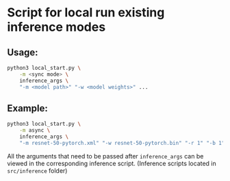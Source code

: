 # Script for local run existing inference modes

## Usage:
```bash
python3 local_start.py \
    -m <sync mode> \
    inference_args \
    "-m <model path>" "-w <model weights>" ...
```
## Example:
```bash
python3 local_start.py \
    -m async \
    inference_args \
    "-m resnet-50-pytorch.xml" "-w resnet-50-pytorch.bin" "-r 1" "-b 1" "-i cat_224x224.jpg"
```

All the arguments that need to be passed after `inference_args` can be viewed in the corresponding inference script.
(Inference scripts located in `src/inference` folder)